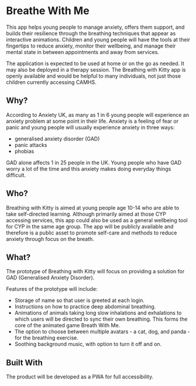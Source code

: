 # Breathe With Me


This app helps young people to manage anxiety, offers them support, and builds their resilience through the breathing techniques that appear as interactive animations. Children and young people will have the tools at their fingertips to reduce anxiety, monitor their wellbeing, and manage their mental state in between appointments and away from services.

The application is expected to be used at home or on the go as needed. It may also be deployed in a therapy session. The Breathing with Kitty app is openly available and would be helpful to many individuals, not just those children currently accessing CAMHS.

## Why?

According to Anxiety UK, as many as 1 in 6 young people will experience an anxiety problem at some point in their life. Anxiety is a feeling of fear or panic and young people will usually experience anxiety in three ways:

* generalised anxiety disorder (GAD)
* panic attacks
* phobias

GAD alone affects 1 in 25 people in the UK. Young people who have GAD worry a lot of the time and this anxiety makes doing everyday things difficult.  

## Who?

Breathing with Kitty is aimed at young people age 10-14 who are able to take self-directed learning. Although primarily aimed at those CYP accessing services, this app could also be used as a general wellbeing tool for CYP in the same age group.  The app will be publicly available and therefore is a public asset to promote self-care and methods to reduce anxiety through focus on the breath.

## What?

The prototype of Breathing with Kitty will focus on providing a solution for GAD (Generalised Anxiety Disorder).

Features of the prototype will include:

* Storage of name so that user is greeted at each login.
* Instructions on how to practice deep abdominal breathing.
* Animations of animals taking long slow inhalations and exhalations to which users will be directed to sync their own breathing. This forms the core of the animated game Breath With Me.
* The option to choose between multiple avatars - a cat, dog, and panda - for the breathing exercise.
* Soothing background music, with option to turn it off and on.

## Built With

The product will be developed as a PWA for full accessibility.
